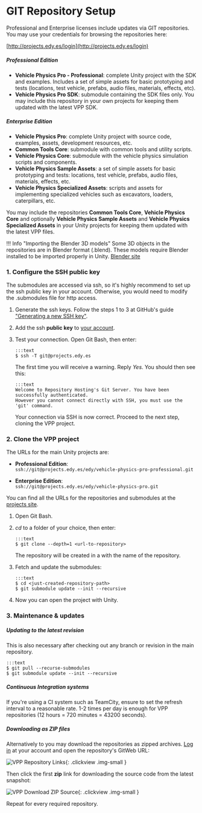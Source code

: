 # GIT Repository Setup

Professional and Enterprise licenses include updates via GIT repositories. You may use your
credentials for browsing the repositories here:

[http://projects.edy.es/login](http://projects.edy.es/login)

##### Professional Edition

- **Vehicle Physics Pro - Professional**: complete Unity project with the SDK and examples. Includes
	a set of simple assets for basic prototyping and tests (locations, test vehicle, prefabs, audio
	files, materials, effects, etc).
- **Vehicle Physics Pro SDK**: submodule containing the SDK files only. You may include this
	repository in your own projects for keeping them updated with the latest VPP SDK.

##### Enterprise Edition

- **Vehicle Physics Pro**: complete Unity project with source code, examples, assets, development
	resources, etc.
- **Common Tools Core**: submodule with common tools and utility scripts.
- **Vehicle Physics Core**: submodule with the vehicle physics simulation scripts and components.
- **Vehicle Physics Sample Assets**: a set of simple assets for basic prototyping and tests:
	locations, test vehicle, prefabs, audio files, materials, effects, etc.
- **Vehicle Physics Specialized Assets**: scripts and assets for implementing specialized vehicles
	such as excavators, loaders, caterpillars, etc.

You may include the repositories **Common Tools Core**, **Vehicle Physics Core** and optionally
**Vehicle Physics Sample Assets** and **Vehicle Physics Specialized Assets** in your Unity projects
for keeping them updated with the latest VPP files.

!!! Info "Importing the Blender 3D models"
	Some 3D objects in the repositories are in Blender format (.blend). These models require Blender
	installed to be imported properly in Unity. [Blender site](http://blender.org)

### 1. Configure the SSH public key

The submodules are accessed via ssh, so it's highly recommend to set up the ssh public key in your
account. Otherwise, you would need to modify the .submodules file for http access.

1.	Generate the ssh keys. Follow the steps 1 to 3 at GitHub's guide ["Generating a new SSH key"](https://help.github.com/articles/generating-a-new-ssh-key-and-adding-it-to-the-ssh-agent/).

2.	Add the ssh **public key** to [your account](http://projects.edy.es/users/my_profile#public_keys).

3.	Test your connection. Open Git Bash, then enter:

		:::text
		$ ssh -T git@projects.edy.es

	The first time you will receive a warning. Reply _Yes_. You should then see this:

		:::text
		Welcome to Repository Hosting's Git Server. You have been successfully authenticated.
		However you cannot connect directly with SSH, you must use the 'git' command.

	Your connection via SSH is now correct. Proceed to the next step, cloning the VPP project.

### 2. Clone the VPP project

The URLs for the main Unity projects are:

- **Professional Edition**:<br>
	`ssh://git@projects.edy.es/edy/vehicle-physics-pro-professional.git`

- **Enterprise Edition**:<br>
	`ssh://git@projects.edy.es/edy/vehicle-physics-pro.git`

You can find all the URLs for the repositories and submodules at the [projects site](http://projects.edy.es).

1.	Open Git Bash.

2.	_cd_ to a folder of your choice, then enter:

		:::text
		$ git clone --depth=1 <url-to-repository>

	The repository will be created in a with the name of the repository.

3. 	Fetch and update the submodules:

		:::text
		$ cd <just-created-repository-path>
		$ git submodule update --init --recursive

3.	Now you can open the project with Unity.

### 3. Maintenance & updates

##### Updating to the latest revision

This is also necessary after checking out any branch or revision in the main repository.

	:::text
	$ git pull --recurse-submodules
	$ git submodule update --init --recursive

##### Continuous Integration systems

If you're using a CI system such as TeamCity, ensure to set the refresh interval to a reasonable
rate. 1-2 times per day is enough for VPP repositories (12 hours = 720 minutes = 43200 seconds).

##### Downloading as ZIP files

Alternatively to you may download the repositories as zipped archives. [Log in](http://projects.edy.es/login)
at your account and open the repository's GitWeb URL:

![VPP Repository Links](/img/advanced/vpp-download-zip-source-repo-links.png){: .clickview .img-small }

Then click the first **zip** link for downloading the source code from the latest snapshot:

![VPP Download ZIP Source](/img/advanced/vpp-download-zip-source.png){: .clickview .img-small }

Repeat for every required repository.